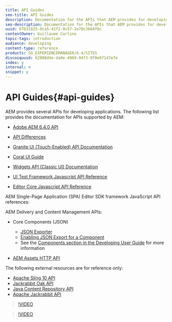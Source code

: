 ```yaml
---
title: API Guides
seo-title: API Guides
description: Documentation for the APIs that AEM provides for developing applications
seo-description: Documentation for the APIs that AEM provides for developing applications
uuid: 67b31825-0ca5-41f2-9c57-2e70c3b64f0c
contentOwner: Guillaume Carlino
topic-tags: introduction
audience: developing
content-type: reference
products: SG_EXPERIENCEMANAGER/6.4/SITES
discoiquuid: 62088d4e-da9e-4969-94f3-9f0e07147e7e
index: y
internal: n
snippet: y
---
```


# API Guides{#api-guides}

AEM provides several APIs for developing applications. The following list provides the documentation for APIs supported by AEM:

* [Adobe AEM 6.4.0 API](/sites/developing/using/reference-materials/javadoc/index.md)  

* [API Differences](/sites/developing/using/reference-materials/diff-previous/changes.md)  

* [Granite UI (Touch-Enabled) API Documentation](/sites/developing/using/reference-materials/granite-ui/api/index.md)  

* [Coral UI Guide](/sites/developing/using/reference-materials/coral-ui/coralui3/index.md)  

* [Widgets API (Classic UI) Documentation](/sites/developing/using/reference-materials/widgets-api/index.md)  

* [UI Test Framework Javascript API Reference](/sites/developing/using/reference-materials/test-api/index.md)  

* [Editor Core Javascript API Reference](/sites/developing/using/reference-materials/jsdoc/ui-touch/editor-core/index.md)

AEM Single-Page Application (SPA) Editor SDK framework JavaScript API references:

AEM Delivery and Content Management APIs:

* Core Components (JSON)

    * [JSON Exporter](../../../sites/developing/using/json-exporter.md)
    * [Enabling JSON Export for a Component](../../../sites/developing/using/json-exporter-components.md)
    * See the [Components section in the Developing User Guide](https://helpx.adobe.com/experience-manager/6-4/sites/developing/user-guide.html?topic=/experience-manager/6-4/sites/developing/morehelp/components.ug.js) for more information

* [AEM Assets HTTP API](../../../assets/using/mac-api-assets.md)

The following external resources are for reference only:

* [Apache Sling 10 API](https://sling.apache.org/apidocs/sling10/)
* [Jackrabbit Oak API](http://jackrabbit.apache.org/oak/docs/oak_api/overview.html)
* [Java Content Repository API](http://www.day.com/maven/javax.jcr/javadocs/jcr-2.0/)
* [Apache Jackrabbit API](http://jackrabbit.apache.org/api)

>[!VIDEO](https://vimeo.com/)

>[!VIDEO](https://vimeo.com/)
